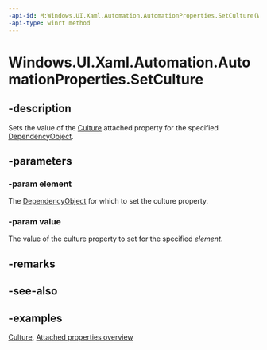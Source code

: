 ```yaml
---
-api-id: M:Windows.UI.Xaml.Automation.AutomationProperties.SetCulture(Windows.UI.Xaml.DependencyObject,System.Int32)
-api-type: winrt method
---
```


<!-- Method syntax.
public void AutomationProperties.SetCulture(DependencyObject element, Int32 value)
-->

# Windows.UI.Xaml.Automation.AutomationProperties.SetCulture

## -description

Sets the value of the [Culture](automationproperties_culture.md) attached property for the specified [DependencyObject](/uwp/api/windows.ui.xaml.dependencyobject).  



## -parameters

### -param element

The [DependencyObject](/uwp/api/windows.ui.xaml.dependencyobject) for which to set the culture property.  

### -param value

The value of the culture property to set for the specified *element*.  

## -remarks

## -see-also

## -examples

[Culture](automationproperties_culture.md), [Attached properties overview](/windows/uwp/xaml-platform/attached-properties-overview)

